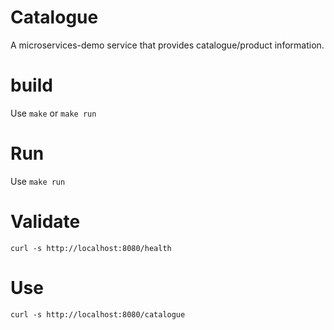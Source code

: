 # Catalogue
A microservices-demo service that provides catalogue/product information. 

# build
Use `make` or  `make run`

# Run
Use `make run`

# Validate
`curl -s http://localhost:8080/health`

# Use 
`curl -s http://localhost:8080/catalogue`

